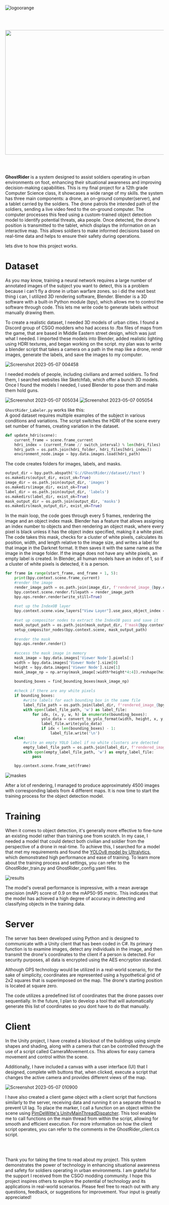 ![logoorange](https://user-images.githubusercontent.com/121691820/236648539-0ce47275-0938-4d05-a1b8-63b8df8b1bff.png)


<br/>
<br/>
<p align="center">
 <img width="750" height="394" src="https://user-images.githubusercontent.com/121691820/236647339-a474ee47-37bb-49e0-aedf-e801f18b567f.gif">
</p>
<br/>
<br/>

**GhostRider** is a system designed to assist soldiers operating in urban environments on foot, enhancing their situational awareness and improving decision-making capabilities. This is my final project for a 12th grade Computer Science class, it showcases a wide range of my skills. the system has three main components: a drone, an on-ground computer(server), and a tablet carried by the soldiers. The drone patrols the intended path of the soldiers, sending a live video feed to the on-ground computer. The computer processes this feed using a custom-trained object detection model to identify potential threats, aka people. Once detected, the drone's position is transmitted to the tablet, which displays the information on an interactive map. This allows soldiers to make informed decisions based on real-time data and helps to ensure their safety during operations.


lets dive to how this project works.

# Dataset 
As you may know, training a neural network requires a large number of annotated images of the subject you want to detect, this is a problem because i can't fly a drone in urban warfare zones. so i did the next best thing i can, I utilized 3D rendering software, Blender. Blender is a 3D software with a built-in Python module (bpy), which allows me to control the software through code. This lets me write code to generate labels without manually drawing them.

To create a realistic dataset, I needed 3D models of urban cities. I found a Discord group of CSGO modders who had access to .fbx files of maps from the game, that are based in Middle Eastern street design, which was just what I needed. I imported these models into Blender, added realistic lighting using HDRI textures, and began working on the script. my plan was to write a blender script that takes a camera on a path in the map like a drone, rendr images, generate the labels, and save the images to my computer. 

![Screenshot 2023-05-07 004458](https://user-images.githubusercontent.com/121691820/236647944-34ef1070-676b-482c-a4a9-d7d8076de8f3.png)

I needed models of people, including civilians and armed soldiers. To find them, I searched websites like Sketchfab, which offer a bunch 3D models. Once I found the models I needed, I used Blender to pose them and make them hold guns.

![Screenshot 2023-05-07 005034](https://user-images.githubusercontent.com/121691820/236647958-eb34fbe7-2af7-40e5-8dad-5f65eb468b6d.png)
![Screenshot 2023-05-07 005054](https://user-images.githubusercontent.com/121691820/236647963-b8948f97-f0e1-4694-80bd-aa2abdf2e83a.png)



`GhostRider_Labeler.py` works like this: <br/>
A good dataset requires multiple examples of the subject in various conditions and variations. The script switches the HDRI of the scene every set number of frames, creating variation in the dataset.
```python
def update_hdri(scene):
    current_frame = scene.frame_current
    hdri_index = (current_frame // switch_interval) % len(hdri_files)
    hdri_path = os.path.join(hdri_folder, hdri_files[hdri_index])
    environment_node.image = bpy.data.images.load(hdri_path)
```

The code creates folders for images, labels, and masks.

```python
output_dir = bpy.path.abspath('G://GhostRider//dataset//test')
os.makedirs(output_dir, exist_ok=True)
image_dir = os.path.join(output_dir, 'images')
os.makedirs(image_dir, exist_ok=True)
label_dir = os.path.join(output_dir, 'labels')
os.makedirs(label_dir, exist_ok=True)
mask_output_dir = os.path.join(output_dir, 'masks')
os.makedirs(mask_output_dir, exist_ok=True)
```

In the main loop, the code goes through every 5 frames, rendering the image and an object index mask. Blender has a feature that allows assigning an index number to objects and then rendering an object mask, where every pixel is black unless it has the object index specified, making it a white pixel. The code takes this mask, checks for a cluster of white pixels, calculates its position, width, and length relative to the image size, and writes a label for that image in the Darknet format. It then saves it with the same name as the image in the image folder. If the image does not have any white pixels, an empty label is created. In Blender, all human models have an index of 1, so if a cluster of white pixels is detected, it is a person.

```python
for frame in range(start_frame, end_frame + 1, 5):
    print(bpy.context.scene.frame_current)
    #render the image
    render_image_path = os.path.join(image_dir, f'rendered_image_{bpy.context.scene.frame_current}.png')
    bpy.context.scene.render.filepath = render_image_path
    bpy.ops.render.render(write_still=True)
    
    #set up the IndexOB layer
    bpy.context.scene.view_layers["View Layer"].use_pass_object_index = True
    
    #set up compositor nodes to extract the IndexOB pass and save it
    mask_output_path = os.path.join(mask_output_dir, f'mask{bpy.context.scene.frame_current}.png')
    setup_compositor_nodes(bpy.context.scene, mask_output_path)
    
    #render the mask
    bpy.ops.render.render()
    
    #access the mask image in memory 
    mask_image = bpy.data.images['Viewer Node'].pixels[:]
    width = bpy.data.images['Viewer Node'].size[0]
    height = bpy.data.images['Viewer Node'].size[1]
    mask_image_np = np.array(mask_image[:width*height*4:4]).reshape(height, width).astype(np.uint8)
    
    bounding_boxes = find_bounding_boxes(mask_image_np)
    
    #check if there are any white pixels
    if bounding_boxes:
        #write labels for each bounding box in the same file
        label_file_path = os.path.join(label_dir, f'rendered_image_{bpy.context.scene.frame_current}.txt')
        with open(label_file_path, 'w') as label_file:
            for idx, (x, y, w, h) in enumerate(bounding_boxes):
                yolo_data = convert_to_yolo_format(width, height, x, y, w, h)
                label_file.write(yolo_data)
                if idx < len(bounding_boxes) - 1:
                    label_file.write('\n')
    else:
        #write an empty YOLO label if no white clusters are detected
        empty_label_file_path = os.path.join(label_dir, f'rendered_image_{bpy.context.scene.frame_current}.txt')
        with open(empty_label_file_path, 'w') as empty_label_file:
            pass

    bpy.context.scene.frame_set(frame)
```

![maskes](https://user-images.githubusercontent.com/121691820/236648269-d882bdaf-c8b8-4d65-8d2f-5ae5ff1c7956.png)

After a lot of rendering, I managed to produce approximately 4500 images with corresponding labels from 4 different maps. It is now time to start the training process for the object detection model.

# Training
When it comes to object detection, it's generally more effective to fine-tune an existing model rather than training one from scratch. In my case, I needed a model that could detect both civilian and soldier from the perspective of a drone in real-time. To achieve this, I searched for a model that met my requirements and found the [YOLOv8 model by Ultralytics](https://github.com/ultralytics/ultralytics), which demonstrated high performance and ease of training. To learn more about the training process and settings, you can refer to the GhostRider_train.py and GhostRider_config.yaml files.

![results](https://user-images.githubusercontent.com/121691820/236648372-1e8999fa-96c5-41e6-b2ce-6325fd380e44.png)


The model's overall performance is impressive, with a mean average precision (mAP) score of 0.9 on the mAP50-95 metric. This indicates that the model has achieved a high degree of accuracy in detecting and classifying objects in the training data.

# Server
The server has been developed using Python and is designed to communicate with a Unity client that has been coded in C#. Its primary function is to examine images, detect any individuals in the image, and then transmit the drone's coordinates to the client if a person is detected. For security purposes, all data is encrypted using the AES encryption standard.

Although GPS technology would be utilized in a real-world scenario, for the sake of simplicity, coordinates are represented using a hypothetical grid of 2x2 squares that is superimposed on the map. The drone's starting position is located at square zero.

The code utilizes a predefined list of coordinates that the drone passes over sequentially. In the future, I plan to develop a tool that will automatically generate this list of coordinates so you dont have to do that manually.

# Client
In the Unity project, I have created a blockout of the buildings using simple shapes and shading, along with a camera that can be controlled through the use of a script called CameraMovement.cs. This allows for easy camera movement and control within the scene.

Additionally, I have included a canvas with a user interface (UI) that I designed, complete with buttons that, when clicked, execute a script that changes the active camera and provides different views of the map.

![Screenshot 2023-05-07 010900](https://user-images.githubusercontent.com/121691820/236648410-fe5efb23-00b7-4c1f-94ae-336fe10c247b.png)

I have also created a client game object with a client script that functions similarly to the server, receiving data and running it on a separate thread to prevent UI lag. To place the marker, I call a function on an object within the scene using [PimDeWitte's UnityMainThreadDispatcher](https://github.com/PimDeWitte/UnityMainThreadDispatcher). This tool enables me to call functions on the main thread from within the script, allowing for smooth and efficient execution. For more information on how the client script operates, you can refer to the comments in the GhostRider_client.cs script.

<br/>
<br/>

Thank you for taking the time to read about my project. This system demonstrates the power of technology in enhancing situational awareness and safety for soldiers operating in urban environments. I am grateful for the support I received from the CSGO modding community. I hope this project inspires others to explore the potential of technology and its applications in real-world scenarios. Please feel free to reach out with any questions, feedback, or suggestions for improvement. Your input is greatly appreciated!
